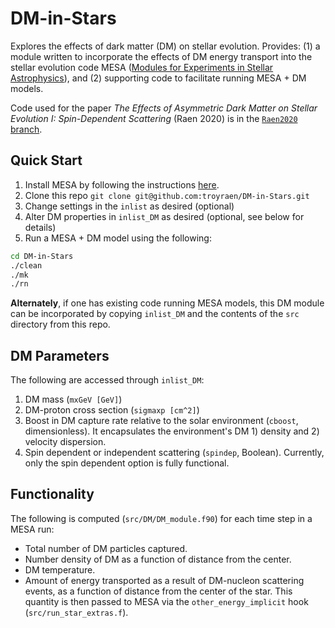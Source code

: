 # DM-in-Stars #

Explores the effects of dark matter (DM) on stellar evolution. Provides: (1) a module written to incorporate the effects of DM energy transport into the stellar evolution code MESA ([Modules for Experiments in Stellar Astrophysics](http://mesa.sourceforge.net)), and (2) supporting code to facilitate running MESA + DM models.

Code used for the paper _The Effects of Asymmetric Dark Matter on Stellar Evolution I: Spin-Dependent Scattering_ (Raen 2020) is in the [`Raen2020` branch](https://github.com/troyraen/DM-in-Stars/tree/Raen2020).

## Quick Start ##
1. Install MESA by following the instructions [here](http://mesa.sourceforge.net/prereqs.html).
2. Clone this repo `git clone git@github.com:troyraen/DM-in-Stars.git`
3. Change settings in the `inlist` as desired (optional)
4. Alter DM properties in `inlist_DM` as desired (optional, see below for details)
5. Run a MESA + DM model using the following:
```bash
cd DM-in-Stars
./clean
./mk
./rn
```

__Alternately__, if one has existing code running MESA models, this DM module can be incorporated by copying `inlist_DM` and the contents of the `src` directory from this repo.


## DM Parameters ##
The following are accessed through `inlist_DM`:

1.  DM mass (`mxGeV [GeV]`)
2.  DM-proton cross section (`sigmaxp [cm^2]`)
3.  Boost in DM capture rate relative to the solar environment (`cboost`, dimensionless). It encapsulates the environment's DM 1) density and 2) velocity dispersion.
4.  Spin dependent or independent scattering (`spindep`, Boolean). Currently, only the spin dependent option is fully functional.


## Functionality ##
The following is computed (`src/DM/DM_module.f90`) for each time step in a MESA run:
- Total number of DM particles captured.
- Number density of DM as a function of distance from the center.
- DM temperature.
- Amount of energy transported as a result of DM-nucleon scattering events, as a function of distance from the center of the star. This quantity is then passed to MESA via the `other_energy_implicit` hook (`src/run_star_extras.f`).
